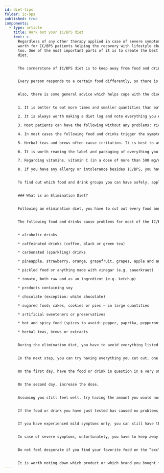 ```yaml
---
id: diet-tips
folder: ic-bps
published: true
components:
  - type: article
    title: Work out your IC/BPS diet
    text: >-
      Regardless of any other therapy applied in case of severe symptoms, it is
      worth for IC/BPS patients helping the recovery with lifestyle changes,
      too. One of the most important parts of it is to create the best possible
      diet.


      The cornerstone of IC/BPS diet is to keep away from food and drinks that can irritate the bladder; doing so can comfort that organ.


      Every person responds to a certain food differently, so there is no one-size-fits-all diet which is effective for everyone. Nevertheless, there has been a lot of experience gathered by and from patients, so it is easy to make a list out of food and drinks which do not trigger the symptoms in most cases – and out of those which usually causes problems.


      Also, there is some general advice which helps cope with the disease.


      1. It is better to eat more times and smaller quantities than eat a lot 1–2 times a day.

      2. It is always worth making a diet log and note everything you eat and drink.

      3. Most patients can have the following without any problems: rice, potato, pasta, meat, fish and most of the vegetables. It is easy to make proper, nutrient and delicious meal alone from these ingredients.

      4. In most cases the following food and drinks trigger the symptoms: caffein, alcohol, carbonated (sparkling) drinks, hot and spicy food, chocolate, sour cream, yoghurt, soy, several sorts of fruit and tomato.

      5. Herbal teas and brews often cause irritation. It is best to avoid them even if certain sources put them on the list of recommended drinks.

      6. It is worth reading the label and packaging of everything you buy. The shorter the ingredient list is, the most likely it is that it can be had safely. Certain preservatives (e.g. nitrite) may cause problems – they can be found, for example, in several kinds of cold cuts.

      7. Regarding vitamins, vitamin C (in a dose of more than 500 mg/day) and B may trigger the symptoms. When possible, go for products containing only one vitamin or essential trace element instead of buying combination nutritional supplements.

      8. If you have any allergy or intolerance besides IC/BPS, you have to keep away from the ingredients in question, too.


      To find out which food and drink groups you can have safely, apply an elimination diet.


      ### What is an Elimination Diet?


      Following an elimination diet, you have to cut out every food and drink that cause problems for most of the IC/BPS patients, in the first step. (See the list below.) It is essential to follow the diet strictly, and you have to pay attention to the ingredient list of ready-cooked or instant meal you buy. When you are symptomless, start to introduce every food or drink you would like to have; one by one and little by little. (This is called provocation phase.) Record everything in your diet log, and note it down if any symptom occurs. Once you are able to identify the food or drink triggers the symptoms you have to cut it out of your diet.


      The following food and drinks cause problems for most of the IC/BPS patients:


      * alcoholic drinks

      * caffeinated drinks (coffee, black or green tea)

      * carbonated (sparkling) drinks

      * pineapple, strawberry, orange, grapefruit, grapes, apple and any drink made from them

      * pickled food or anything made with vinegar (e.g. sauerkraut)

      * tomato, both raw and as an ingredient (e.g. ketchup)

      * products containing soy

      * chocolate (exception: white chocolate)

      * sugared food; cakes, cookies or pies – in large quantities

      * artificial sweeteners or preservatives

      * hot and spicy food (spices to avoid: pepper, paprika, pepperoni, chili, curry; vanilla, cinnamon or cloves can cause problems, too)

      * herbal teas, brews or extracts


      During the elimination diet, you have to avoid everything listed above, for four weeks, alongside with any other ingredient you, personally, think it triggers the symptoms. You have to be patient, because the effect of the diet manifests slowly.


      In the next step, you can try having everything you cut out, one by one. Each test should last for three days.


      On the first day, have the food or drink in question in a very small quantity.


      On the second day, increase the dose.


      Assuming you still feel well, try having the amount you would normally on the third day.


      If the food or drink you have just tested has caused no problems, you can have it safely in the future.


      If you have experienced mild symptoms only, you can still have the food or drink tested, but in small quantities only, and sparingly.


      In case of severe symptoms, unfortunately, you have to keep away from the food or drink in question. (To lessen the symptoms, drink a lot of water.)


      Do not feel desperate if you find your favorite food on the “excluded list”! Each IC/BPS patient responds differently to a certain food or drink – it is not impossible that you do not have to cut out what you love. (Actually, certain IC/BPS patients are able to have coffee even if caffein causes pain for most IC/BPS patients.) However, be patients: always follow the steps strictly, and test every single thing for three days.


      It is worth noting down which product or which brand you bought from a certain food. The full ingredient list of products from different companies can be different, too – sometimes, not the food or drink you test triggers the symptoms, but one of the extra ingredients does so. In this case, you only have to avoid the product which causes problems, not the sort of food or drink itself.
---
```

